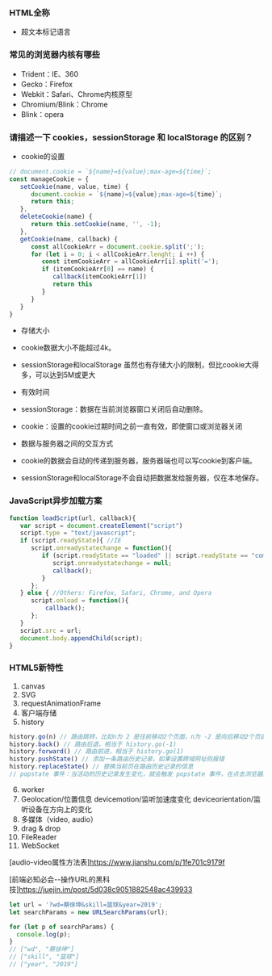 ### HTML全称
- 超文本标记语言

### 常见的浏览器内核有哪些
- Trident：IE、360
- Gecko：Firefox
- Webkit：Safari、Chrome内核原型
- Chromium/Blink：Chrome
- Blink：opera

### 请描述一下 cookies，sessionStorage 和 localStorage 的区别？
- cookie的设置
```javascript
// document.cookie = `${name}=${value};max-age=${time}`;
const manageCookie = {
   setCookie(name, value, time) {
      document.cookie = `${name}=${value};max-age=${time}`;
      return this;
   },
   deleteCookie(name) {
      return this.setCookie(name, '', -1);
   },
   getCookie(name, callback) {
      const allCookieArr = document.cookie.split(';');
      for (let i = 0; i < allCookieArr.lenght; i ++) {
         const itemCookieArr = allCookieArr[i].split('=');
         if (itemCookieArr[0] == name) {
            callback(itemCookieArr[1])
            return this
         }
      }
   }
}
```
- 存储大小
 - cookie数据大小不能超过4k。
 - sessionStorage和localStorage 虽然也有存储大小的限制，但比cookie大得多，可以达到5M或更大

- 有效时间
 - sessionStorage：数据在当前浏览器窗口关闭后自动删除。
 - cookie：设置的cookie过期时间之前一直有效，即使窗口或浏览器关闭

- 数据与服务器之间的交互方式
 - cookie的数据会自动的传递到服务器，服务器端也可以写cookie到客户端。
 - sessionStorage和localStorage不会自动把数据发给服务器，仅在本地保存。


### JavaScript异步加载方案
```javascript
function loadScript(url, callback){
   var script = document.createElement("script")
   script.type = "text/javascript";
   if (script.readyState){ //IE
      script.onreadystatechange = function(){
         if (script.readyState == "loaded" || script.readyState == "complete"){
            script.onreadystatechange = null;
            callback();
         }
      };
   } else { //Others: Firefox, Safari, Chrome, and Opera
      script.onload = function(){
          callback();
      };
   }
   script.src = url;
   document.body.appendChild(script);
}
```

### HTML5新特性
1. canvas
2. SVG
3. requestAnimationFrame
4. 客户端存储
5. history
```javascript
history.go(n) // 路由跳转，比如n为 2 是往前移动2个页面，n为 -2 是向后移动2个页面，n为0是刷新页面
history.back() // 路由后退，相当于 history.go(-1)
history.forward() // 路由前进，相当于 history.go(1)
history.pushState() // 添加一条路由历史记录，如果设置跨域网址则报错
history.replaceState() // 替换当前页在路由历史记录的信息
// popstate 事件：当活动的历史记录发生变化，就会触发 popstate 事件，在点击浏览器的前进后退按钮或者调用上面前三个方法的时候也会触发
```
6. worker
7. Geolocation/位置信息 devicemotion/监听加速度变化 deviceorientation/监听设备在方向上的变化
8. 多媒体（video, audio）
9. drag & drop
10. FileReader
11. WebSocket


[audio-video属性方法表]https://www.jianshu.com/p/1fe701c9179f

[前端必知必会--操作URL的黑科技]https://juejin.im/post/5d038c9051882548ac439933
```javascript
let url = '?wd=蔡徐坤&skill=篮球&year=2019';
let searchParams = new URLSearchParams(url);

for (let p of searchParams) {
  console.log(p);
}
// ["wd", "蔡徐坤"]
// ["skill", "篮球"]
// ["year", "2019"]
```